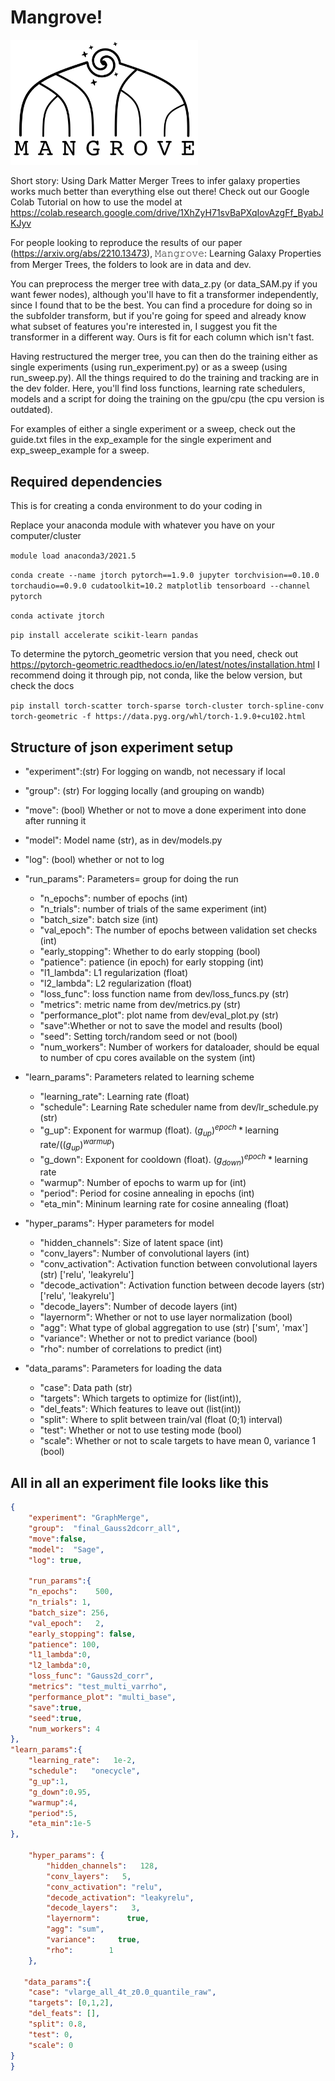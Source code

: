 # Mangrove!

<img
  src="Mangrove_logo.png"
  alt="The logo for our new inference framework, Mangrove"
  title="The logo for our new inference framework, Mangrove"
  style="display: inline-block; margin: 0 auto; max-width: 300px">
  
Short story: Using Dark Matter Merger Trees to infer galaxy properties works much better than everything else out there! Check out our Google Colab Tutorial on how to use the model at https://colab.research.google.com/drive/1XhZyH71svBaPXqIovAzgFf_ByabJKJyv

For people looking to reproduce the results of our paper (https://arxiv.org/abs/2210.13473), 𝙼𝚊𝚗𝚐𝚛𝚘𝚟𝚎: Learning Galaxy Properties from Merger Trees, the folders to look are in data and dev. 

You can preprocess the merger tree with data_z.py (or data_SAM.py if you want fewer nodes), although you'll have to fit a transformer independently, since I found that to be the best. You can find a procedure for doing so in the subfolder transform, but if you're going for speed and already know what subset of features you're interested in, I suggest you fit the transformer in a different way. Ours is fit for each column which isn't fast.

Having restructured the merger tree, you can then do the training either as single experiments (using run_experiment.py) or as a sweep (using run_sweep.py). All the things required to do the training and tracking are in the dev folder. Here, you'll find loss functions, learning rate schedulers, models and a script for doing the training on the gpu/cpu (the cpu version is outdated).

For examples of either a single experiment or a sweep, check out the guide.txt files in the exp_example for the single experiment and exp_sweep_example for a sweep.


## Required dependencies

This is for creating a conda environment to do your coding in

Replace your anaconda module with whatever you have on your computer/cluster

`module load anaconda3/2021.5`

`conda create --name jtorch pytorch==1.9.0 jupyter torchvision==0.10.0 torchaudio==0.9.0 cudatoolkit=10.2 matplotlib tensorboard --channel pytorch`

`conda activate jtorch`

`pip install accelerate scikit-learn pandas`

To determine the pytorch_geometric version that you need, check out https://pytorch-geometric.readthedocs.io/en/latest/notes/installation.html 
I recommend doing it through pip, not conda, like the below version, but check the docs

`pip install torch-scatter torch-sparse torch-cluster torch-spline-conv torch-geometric -f https://data.pyg.org/whl/torch-1.9.0+cu102.html`

## Structure of json experiment setup

- "experiment":(str) For logging on wandb, not necessary if local
- "group": (str) For logging locally (and grouping on wandb)
- "move": (bool) Whether or not to move a done experiment into done after running it
- "model":  Model name (str), as in dev/models.py
- "log": (bool) whether or not to log

- "run_params": Parameters= group for doing the run
    - "n_epochs": number of epochs (int)
    - "n_trials": number of trials of the same experiment (int)
    - "batch_size": batch size (int)
    - "val_epoch": The number of epochs between validation set checks (int)
    - "early_stopping": Whether to do early stopping (bool)
    - "patience": patience (in epoch) for early stopping (int)
    - "l1_lambda": L1 regularization (float)
    - "l2_lambda": L2 regularization (float)
    - "loss_func": loss function name from dev/loss_funcs.py (str)
    - "metrics": metric name from dev/metrics.py (str)
    - "performance_plot": plot name from dev/eval_plot.py (str)
    - "save":Whether or not to save the model and results (bool)
    - "seed": Setting torch/random seed or not (bool)
    - "num_workers": Number of workers for dataloader, should be equal to number of cpu cores available on the system (int)

- "learn_params": Parameters related to learning scheme
    - "learning_rate":   Learning rate (float)
    - "schedule":  Learning Rate scheduler name from dev/lr_schedule.py (str)
    - "g_up": Exponent for warmup (float). $(g_{up})^{epoch}*\text{learning rate}/ ((g_{up})^{warmup})$
    - "g_down": Exponent for cooldown (float). $(g_{down})^{epoch}*\text{learning rate}$
    - "warmup": Number of epochs to warm up for (int)
    - "period": Period for cosine annealing in epochs (int)
    - "eta_min": Mininum learning rate for cosine annealing (float)

- "hyper_params": Hyper parameters for model
    - "hidden_channels": Size of latent space (int)
    - "conv_layers": Number of convolutional layers (int)
    - "conv_activation": Activation function between convolutional layers (str) ['relu', 'leakyrelu']
    - "decode_activation": Activation function between decode layers (str)  ['relu', 'leakyrelu']
    - "decode_layers": Number of decode layers (int)
    - "layernorm": Whether or not to use layer normalization (bool)
    - "agg": What type of global aggregation to use (str) ['sum', 'max']
    - "variance": Whether or not to predict variance (bool)
    - "rho": number of correlations to predict (int)

- "data_params": Parameters for loading the data
    - "case": Data path (str)
    - "targets": Which targets to optimize for (list(int)),
    - "del_feats": Which features to leave out (list(int))
    - "split": Where to split between train/val (float (0;1) interval)
    - "test": Whether or not to use testing mode (bool)
    - "scale": Whether or not to scale targets to have mean 0, variance 1 (bool)


## All in all an experiment file looks like this
```json
{
    "experiment": "GraphMerge",
    "group":  "final_Gauss2dcorr_all", 
    "move":false,
    "model":  "Sage",
    "log": true,

    "run_params":{
    "n_epochs":    500,
    "n_trials": 1,
    "batch_size": 256,
    "val_epoch":   2,
    "early_stopping": false,
    "patience": 100,
    "l1_lambda":0,
    "l2_lambda":0,
    "loss_func": "Gauss2d_corr",
    "metrics": "test_multi_varrho",
    "performance_plot": "multi_base",
    "save":true,
    "seed":true,
    "num_workers": 4
}, 
"learn_params":{
    "learning_rate":   1e-2,
    "schedule":   "onecycle",
    "g_up":1,
    "g_down":0.95,
    "warmup":4,
    "period":5, 
    "eta_min":1e-5
},

    "hyper_params": {
        "hidden_channels":   128,  
        "conv_layers":   5,
        "conv_activation": "relu",
        "decode_activation": "leakyrelu",
        "decode_layers":   3,
        "layernorm":      true,
        "agg": "sum",
        "variance":     true,
        "rho":        1
    },

   "data_params":{ 
    "case": "vlarge_all_4t_z0.0_quantile_raw",
    "targets": [0,1,2],
    "del_feats": [],
    "split": 0.8,
    "test": 0,
    "scale": 0
}
}
```
